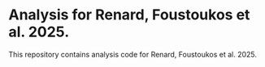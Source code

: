 # Analysis for Renard, Foustoukos et al. 2025.

This repository contains analysis code for Renard, Foustoukos et al. 2025.
